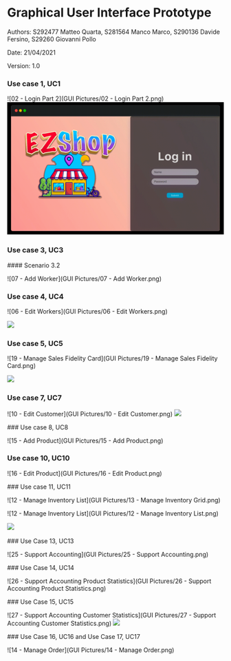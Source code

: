 # Graphical User Interface Prototype  

Authors: S292477 Matteo Quarta, S281564 Manco Marco, S290136 Davide Fersino, S29260 Giovanni Pollo

Date: 21/04/2021

Version: 1.0


### Use case 1, UC1



![02 - Login Part 2](GUI Pictures/02 - Login Part 2.png)
![](gif/Login.gif)


### Use case 3, UC3


#### Scenario 3.2


![07 - Add Worker](GUI Pictures/07 - Add Worker.png)


### Use case 4, UC4


![06 - Edit Workers](GUI Pictures/06 - Edit Workers.png)

![](gif/Worker.gif)



### Use case 5, UC5


![19 - Manage Sales Fidelity Card](GUI Pictures/19 - Manage Sales Fidelity Card.png)

![](gif/Sales.gif)


### Use case 7, UC7


![10 - Edit Customer](GUI Pictures/10 - Edit Customer.png)
![](gif/Customers.gif)


### Use case 8, UC8


![15 - Add Product](GUI Pictures/15 - Add Product.png)



### Use case 10, UC10


![16 - Edit Product](GUI Pictures/16 - Edit Product.png)



### Use case 11, UC11


![12 - Manage Inventory List](GUI Pictures/13 - Manage Inventory Grid.png)

![12 - Manage Inventory List](GUI Pictures/12 - Manage Inventory List.png)

![](gif/Inventory.gif)


### Use Case 13, UC13


![25 - Support Accounting](GUI Pictures/25 - Support Accounting.png)


### Use Case 14, UC14



![26 - Support Accounting Product Statistics](GUI Pictures/26 - Support Accounting Product Statistics.png)



### Use Case 15, UC15



![27 - Support Accounting Customer Statistics](GUI Pictures/27 - Support Accounting Customer Statistics.png)
![](gif/Accounting.gif)



### Use Case 16, UC16 and Use Case 17, UC17

![14 - Manage Order](GUI Pictures/14 - Manage Order.png)

